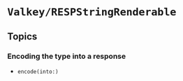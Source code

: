 # ``Valkey/RESPStringRenderable``

## Topics

### Encoding the type into a response

- ``encode(into:)``
